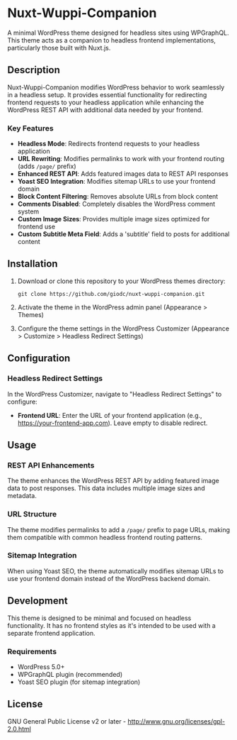 # Nuxt-Wuppi-Companion

A minimal WordPress theme designed for headless sites using WPGraphQL. This theme acts as a companion to headless frontend implementations, particularly those built with Nuxt.js.

## Description

Nuxt-Wuppi-Companion modifies WordPress behavior to work seamlessly in a headless setup. It provides essential functionality for redirecting frontend requests to your headless application while enhancing the WordPress REST API with additional data needed by your frontend.

### Key Features

- **Headless Mode**: Redirects frontend requests to your headless application
- **URL Rewriting**: Modifies permalinks to work with your frontend routing (adds `/page/` prefix)
- **Enhanced REST API**: Adds featured images data to REST API responses
- **Yoast SEO Integration**: Modifies sitemap URLs to use your frontend domain
- **Block Content Filtering**: Removes absolute URLs from block content
- **Comments Disabled**: Completely disables the WordPress comment system
- **Custom Image Sizes**: Provides multiple image sizes optimized for frontend use
- **Custom Subtitle Meta Field**: Adds a 'subtitle' field to posts for additional content

## Installation

1. Download or clone this repository to your WordPress themes directory:
   ```
   git clone https://github.com/giodc/nuxt-wuppi-companion.git
   ```

2. Activate the theme in the WordPress admin panel (Appearance > Themes)

3. Configure the theme settings in the WordPress Customizer (Appearance > Customize > Headless Redirect Settings)

## Configuration

### Headless Redirect Settings

In the WordPress Customizer, navigate to "Headless Redirect Settings" to configure:

- **Frontend URL**: Enter the URL of your frontend application (e.g., https://your-frontend-app.com). Leave empty to disable redirect.

## Usage

### REST API Enhancements

The theme enhances the WordPress REST API by adding featured image data to post responses. This data includes multiple image sizes and metadata.

### URL Structure

The theme modifies permalinks to add a `/page/` prefix to page URLs, making them compatible with common headless frontend routing patterns.

### Sitemap Integration

When using Yoast SEO, the theme automatically modifies sitemap URLs to use your frontend domain instead of the WordPress backend domain.

## Development

This theme is designed to be minimal and focused on headless functionality. It has no frontend styles as it's intended to be used with a separate frontend application.

### Requirements

- WordPress 5.0+
- WPGraphQL plugin (recommended)
- Yoast SEO plugin (for sitemap integration)

## License

GNU General Public License v2 or later - http://www.gnu.org/licenses/gpl-2.0.html
